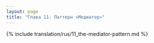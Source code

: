 ```yaml
---
layout: page
title: "Глава 11. Паттерн «Медиатор»"
---
```


{% include translation/rus/11_the-mediator-pattern.md %}